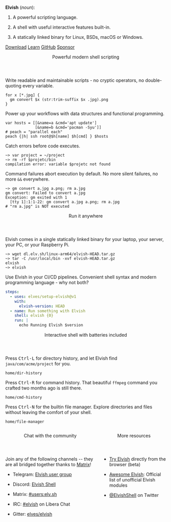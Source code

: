 <div class="intro">
<div class="intro-content">

**Elvish** (*noun*):

1.  A powerful scripting language.

2.  A shell with useful interactive features built-in.

3.  A statically linked binary for Linux, BSDs, macOS or Windows.

</div>
<div class="action">
  <a href="get/" class="primary button">Download</a>
  <a href="learn/" class="button">Learn</a>
  <a href="https://github.com/elves/elvish" class="button" target="_blank">GitHub</a>
  <a href="sponsor/" class="sponsor button">Sponsor</a>
</div>
</div>

<section>
<header>

Powerful modern shell scripting

</header>
<div class="showcase content">

Write readable and maintainable scripts - no cryptic operators, no
double-quoting every variable.

```elvish jpg-to-png.elv [(explainer)](learn/scripting-case-studies.html#jpg-to-png.elv)
for x [*.jpg] {
  gm convert $x (str:trim-suffix $x .jpg).png
}
```

Power up your workflows with data structures and functional programming.

```elvish update-servers-in-parallel.elv [(explainer)](learn/scripting-case-studies.html#update-servers-in-parallel.elv)
var hosts = [[&name=a &cmd='apt update']
             [&name=b &cmd='pacman -Syu']]
# peach = "parallel each"
peach {|h| ssh root@$h[name] $h[cmd] } $hosts
```

Catch errors before code executes.

```elvish-transcript Terminal: elvish [(explainer)](learn/scripting-case-studies.html#catching-errors-early)
~> var project = ~/project
~> rm -rf $projetc/bin
compilation error: variable $projetc not found
```

Command failures abort execution by default. No more silent failures, no more
`&&` everywhere.

```elvish-transcript Terminal: elvish [(explainer)](learn/scripting-case-studies.html#command-failures)
~> gm convert a.jpg a.png; rm a.jpg
gm convert: Failed to convert a.jpg
Exception: gm exited with 1
  [tty 1]:1:1-22: gm convert a.jpg a.png; rm a.jpg
# "rm a.jpg" is NOT executed
```

</div>
</section>
<section>
<header>

Run it anywhere

</header>
<div class="showcase content">

Elvish comes in a single statically linked binary for your laptop, your server,
your PC, or your Raspberry Pi.

```elvish-transcript Terminal: Raspberry Pi
~> wget dl.elv.sh/linux-arm64/elvish-HEAD.tar.gz
~> tar -C /usr/local/bin -xvf elvish-HEAD.tar.gz
elvish
~> elvish
```

Use Elvish in your CI/CD pipelines. Convenient shell syntax and modern
programming language - why not both?

```yaml github-actions.yaml
steps:
  - uses: elves/setup-elvish@v1
    with:
      elvish-version: HEAD
  - name: Run something with Elvish
    shell: elvish {0}
    run: |
      echo Running Elvish $version
```

</div>
</section>
<section>
<header>

Interactive shell with batteries included

</header>
<div class="showcase content">

Press <kbd>Ctrl-L</kbd> for directory history, and let Elvish find
`java/com/acme/project` for you.

```ttyshot Terminal: elvish - directory history [(more)](learn/tour.html#directory-history)
home/dir-history
```

Press <kbd>Ctrl-R</kbd> for command history. That beautiful `ffmpeg` command you
crafted two months ago is still there.

```ttyshot Terminal: elvish - command history [(more)](learn/tour.html#command-history)
home/cmd-history
```

Press <kbd>Ctrl-N</kbd> for the builtin file manager. Explore directories and
files without leaving the comfort of your shell.

```ttyshot Terminal: elvish - file manager [(more)](learn/tour.html#navigation-mode)
home/file-manager
```

</div>
</section>
<section>
<div class="columns content">
<div class="column">
<header>

Chat with the community

</header>

Join any of the following channels -- they are all bridged together thanks to
[Matrix](https://matrix.org)!

-   Telegram: [Elvish user group](https://t.me/+Pv5ZYgTXD-YaKwcP)

-   Discord: [Elvish Shell](https://discord.gg/jrmuzRBU8D)

-   Matrix: [#users:elv.sh](https://matrix.to/#/#users:elv.sh)

-   IRC: [#elvish](https://web.libera.chat/#elvish) on Libera Chat

-   Gitter: [elves/elvish](https://gitter.im/elves/elvish)

</div>
<div class="column">
<header>

More resources

</header>

-   [Try Elvish](https://try.elv.sh) directly from the browser (beta)

-   [Awesome Elvish](https://github.com/elves/awesome-elvish): Official list of
    unofficial Elvish modules

-   [@ElvishShell](https://twitter.com/elvishshell) on Twitter

</div>
</div>
</section>
